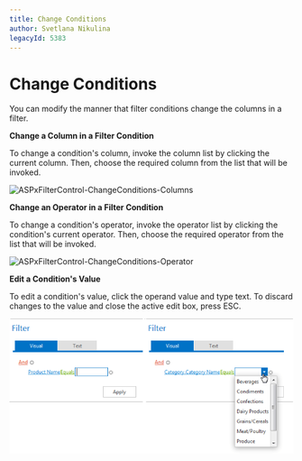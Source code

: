 ```yaml
---
title: Change Conditions
author: Svetlana Nikulina
legacyId: 5383
---
```

# Change Conditions
You can modify the manner that filter conditions change the columns in a filter.

**Change a Column in a Filter Condition**

To change a condition's column, invoke the column list by clicking the current column. Then, choose the required column from the list that will be invoked.

![ASPxFilterControl-ChangeConditions-Columns](../../images/img8996.png)

**Change an Operator in a Filter Condition**

To change a condition's operator, invoke the operator list by clicking the condition's current operator. Then, choose the required operator from the list that will be invoked.

![ASPxFilterControl-ChangeConditions-Operator](../../images/img8997.png)

**Edit a Condition's Value**

To edit a condition's value, click the operand value and type text. To discard changes to the value and close the active edit box, press ESC.

![ASPxFilterControl-ChangeConditions-OperatorValue](../../images/img8998.png)